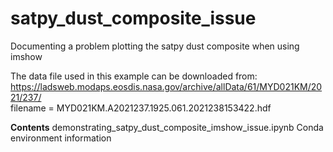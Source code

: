 # satpy_dust_composite_issue
Documenting a problem plotting the satpy dust composite when using imshow

The data file used in this example can be downloaded from:
https://ladsweb.modaps.eosdis.nasa.gov/archive/allData/61/MYD021KM/2021/237/ \
filename = MYD021KM.A2021237.1925.061.2021238153422.hdf

**Contents**
demonstrating_satpy_dust_composite_imshow_issue.ipynb
Conda environment information
